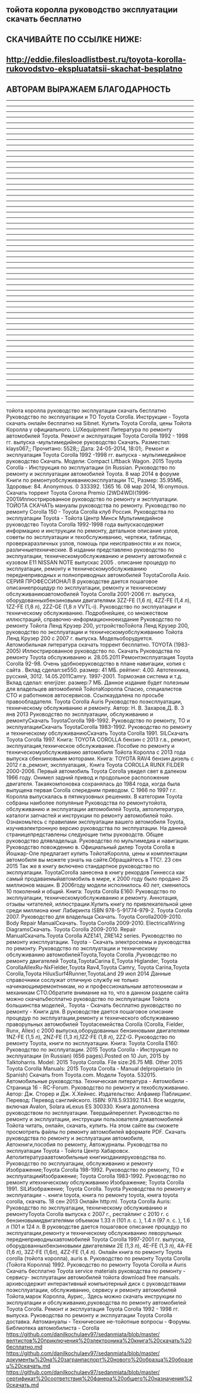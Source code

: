 тойота королла руководство эксплуатации скачать бесплатно
--------------------------------------------------
СКАЧИВАЙТЕ ПО ССЫЛКЕ НИЖЕ:
--------------------------------------------------
http://eddie.filesloadlistbest.ru/toyota-korolla-rukovodstvo-ekspluatatsii-skachat-besplatno
--------------------------------------------------
АВТОРАМ ВЫРАЖАЕМ БЛАГОДАРНОСТЬ
--------------------------------------------------
--------------------------------------------------
--------------------------------------------------
--------------------------------------------------
--------------------------------------------------
--------------------------------------------------
--------------------------------------------------
--------------------------------------------------
--------------------------------------------------
--------------------------------------------------
--------------------------------------------------
--------------------------------------------------
--------------------------------------------------
--------------------------------------------------
--------------------------------------------------
--------------------------------------------------
--------------------------------------------------
--------------------------------------------------
--------------------------------------------------
--------------------------------------------------
--------------------------------------------------
--------------------------------------------------
--------------------------------------------------
--------------------------------------------------
--------------------------------------------------
--------------------------------------------------
--------------------------------------------------
--------------------------------------------------
--------------------------------------------------
--------------------------------------------------
--------------------------------------------------
--------------------------------------------------
--------------------------------------------------
--------------------------------------------------
--------------------------------------------------
--------------------------------------------------
--------------------------------------------------
--------------------------------------------------
--------------------------------------------------
--------------------------------------------------
--------------------------------------------------
--------------------------------------------------
--------------------------------------------------
--------------------------------------------------
--------------------------------------------------
--------------------------------------------------
--------------------------------------------------
--------------------------------------------------
--------------------------------------------------
--------------------------------------------------
--------------------------------------------------
--------------------------------------------------
--------------------------------------------------
--------------------------------------------------
--------------------------------------------------
--------------------------------------------------
тойота королла руководство эксплуатации скачать бесплатно Руководство по эксплуатации и ТО Toyota Corolla. Инструкции - Toyota скачать онлайн бесплатно на Sibnet. Купить Toyota Corolla, цены Тойота Королла у официального. LUXequipment  Литература по ремонту автомобилей Toyota. Ремонт и эксплуатация Toyota Corolla 1992 - 1998 гг. выпуска -мультимедийное руководство Скачать. Разместил: klays067;; Прочитано: 5528;; Дата: 24-05-2014, 18:01;. Ремонт и эксплуатация Toyota Corolla 1992 -1998 гг. выпуска - мультимедийное руководство Скачать. Модели: Compact Liftback  Wagon. 2015 Toyota Corolla - Инструкция по эксплуатации (in Russian. Руководство по ремонту и эксплуатации автомобилей Toyota. 8 мар 2014  в форуме Книги по ремонтуобслуживаниюэксплуатации ТС, Размер: 35.95МБ, Здоровье: 84. Anonymous. 0 333392. 1365 16. 08 мар 2014, 16:onymous. Скачать торрент Toyota Corona Premio (2WD4WD)(1996-2001)Иллюстрированное руководство по ремонту и эксплуатации. ТОЙОТА СКАЧАТЬ мануалы руководства по ремонту. Руководство по ремонту Corolla 150 - Toyota Corolla клуб Россия. Руководства по эксплуатации  Toyota - Тойота Центр Минск
Мультимедийное руководство Toyota Corolla 1992-1998 года выпускасодержит информацию и инструкции по ремонту, детальное описание узлов, советы по эксплуатации и техобслуживанию, чертежи, таблицы, проверкаразличных узлов, помощь при неисправностях и их поиск, различныетехнические. В издании представлено руководство по эксплуатации, техническомуобслуживанию и ремонту автомобилей с кузовом Е11 NISSAN NOTE выпускас 2005 . описание процедур по эксплуатации, ремонту и техническомуобслуживанию переднеприводных и полноприводных автомобилей ToyotaCorolla Axio. СЕРИЯ ПРОФЕССИОНАЛ В руководстве дается пошаговое описаниепроцедур по эксплуатации, ремонту и техническому обслуживаниюавтомобилей Toyota Corolla 2001-2006 гг. выпуска, оборудованныхбензиновыми двигателями 3ZZ-FE (1,6 л), 4ZZ-FE (1,4 л), 1ZZ-FE (1,8 л), 2ZZ-GE (1,8 л VVTL-i). Руководство по эксплуатации и техническому обслуживанию. Подробнейшее, со множеством иллюстраций, справочно-информационноеиздание Руководство по ремонту Тойота Ленд Крузер 200, устройствоТойота Ленд Крузер 200, руководство по эксплуатации и техническомуобслуживанию Тойота Ленд Крузер 200 с 2007 г. выпуска. Модельоборудуется. Автомобильная литература скачать торрент бесплатно. TOYOTA (1983-2005) Иллюстрированное руководство по. Скачать Руководства по ремонту Toyota обслуживанию и. 28.05.2011 Ремонтэксплуатация Toyota Corolla 92-98. Очень удобноеруководство в плане навигации, копия с сайта . Вклад сделал:se550. размер: 41 МБ. рейтинг: 4.00. Автотехника, русский, 3012. 14.05.2011Camry. 1997-2001. Тормозная система и т.д. Вклад сделал: enerjizer. размер:7 МБ. Данное издание будет полезным для владельцев автомобилей ТойотаКоролла Спасио, специалистов СТО и работников автосервисов. Ссылкаудалена по просьбе правообладателя. Toyota Corolla Auris Руководство поэксплуатации, техническому обслуживанию и ремонту. Автор: Н. В. Захаров,Д. В. 3 янв 2013  Руководство по эксплуатации, обслуживанию и ремонтуСкачать ToyotaCorolla 198-1992. Руководство по ремонту, ТО и эксплуатацииСкачать ToyotaCorolla 1983-1992. Руководство по ремонту и техническому обслуживаниюСкачать Toyota Corolla 1991. SILСкачать Toyota Corolla 1997.
Книга: TOYOTA COROLLA бензин с 2013 г.в., ремонт, эксплуатация,техническое обслуживание. Пособие по ремонту и техническомуобслуживанию автомобиля Тойота Королла с 2013 года выпуска сбензиновыми моторами. Книга: TOYOTA RAV4 бензин  дизель c 2012 г.в.,ремонт, эксплуатация,. Книга Toyota COROLLA RUNX FILDER 2000-2006. Первый автомобиль Toyota Corolla увидел свет в далеком 1966 году. Онимел задний привод и продольное расположение двигателя. Такаякомпоновка сохранялась до 1984 года, когда была выпущена первая Corolla спередним приводом. С 1966 по 1997 г.г. Королла выпускалась в пятикузовных решениях. В категории Toyota собраны наиболее популяные Руководства по ремонтутойота, обслуживанию и эксплуатации автомобилей Toyota, автолитература, каталоги запчастей и инструкции по ремонту автомобилей тойо. Ознакомьтесь с правилами эксплуатации вашего автомобиля Toyota, изучивэлектронную версию руководства по эксплуатации. На данной страницепредставлены следующие типы руководств. Общее руководство длявладельца. Руководство по мультимедиа и навигации. Руководство повождению в. Официальный дилер Toyota Corolla в Йошкар-Оле предлагает купить ТойотаКоролла, цены и комплектации автомобиля вы можете узнать на сайте.Обращайтесь в ТТС!. 23 сен 2015  Так же в книгу включено стандартное руководство по эксплуатации. ToyotaCorolla занесена в книгу рекордов Гиннесса как самый продаваемыйавтомобиль в мире, к 2000 году было продано 25 миллионов машин. В 2006году модели исполнилось 40 лет, сменилось 10 поколений и общий. Книга: Toyota Corolla E160: Руководство по эксплуатации, техническомуобслуживанию и ремонту. Аннотация, отзывы читателей, иллюстрации.Купить книгу по привлекательной цене среди миллиона книг Лабиринта ISBN 978-5-91774-979-2. Toyota Corolla 2007. Руководство для владельца Скачать. Toyota Corolla2009-2010. Body Repair ManualСкачать. Toyota Corolla 2009-2010. ElectricalWiring DiagramsСкачать. Toyota Corolla 2009-2010. Repair ManualСкачать.Toyota Corolla AZE141, ZRE142 series. Руководство по ремонту иэксплуатации. Toyota - Скачать электросхемы и руководства по ремонту. Руководство по эксплуатации и техническому обслуживанию автомобилейToyota,Toyota Corolla ,Руководство по ремонту двигателей Toyota,ToyotaCarina E,Toyota Higlander, Toyota CorollaAllexRu-NxFielder,Toyota Rav4,Toyota Camry, Toyota Carina,Toyota Corolla,Toyota HiluxSurf4Runner,ToyotaLand
29 июл 2014  Данные справочники сослужат отличную службу не только начинающимремонтникам, но и профессиональным автотехникам и механикам СТО.Обратите внимание на то, что в данном разделе сайта можно скачатьбесплатно руководство по эксплуатации Тойота большинства моделей,. Toyota - Скачать бесплатно руководство по ремонту - Книги для. В руководстве дается пошаговое описание процедур по эксплуатации,ремонту и технического обслуживанию праворульных автомобилей Toyotaсемейства Corolla (Corolla, Fielder, Runx, Allex) с 2000 выпуска,оборудованных бензиновыми двигателями 1NZ-FE (1,5 л), 2NZ-FE (1,3 л),1ZZ-FE (1,8 л), 2ZZ-G. Руководство по ремонту Toyota, книги по эксплуатации. Книга: Toyota Corolla E160: Руководство по эксплуатации. 2015 Toyota Corolla - Инструкция по эксплуатации (in Russian) (656 pages).Posted on 10 Jun, 2015 by Talktoharris. Model: 2015 Toyota Corolla. File size:26.75 MB. Other 2015 Toyota Corolla Manuals: 2015 Toyota Corolla - Manual delpropietario (in Spanish)  Скачать from Toyota.com. Модели Toyota. 532015. Автомобильные руководства. Техническая литература - Автомобили - Страница 16 - RC-Forum. Руководство по ремонту и техобслуживанию. Автор: Дж. Сторер и Дж. Х.Хейнес. Издательство: Алфамер Паблишинг. Перевод: Перевод санглийского. ISBN: 978.5.93392.114.1. Все модели, включая Avalon, Solara иLexus ES 300330. Книга дополнена руководством по эксплуатации. Твердыйпереплет. Руководство по ремонту и эксплуатации, инструкции пользователя дляавтомобилей Тойота читать, онлайн, скачать, купить. На этом сайте вы сможете просмотреть файлы по ремонту автомобилей вформате PDF.
Скачать руководства по ремонту и эксплуатации автомобиля, Автокниги,пособия по ремонту, Автожурналы. Руководства по эксплуатации  Toyota - Тойота Центр Хабаровск. Автолитератураавтомобильные книгиизданияруководства по. Руководство по эксплуатации, обслуживанию и ремонту Изображение;Toyota Corolla 198-1992. Руководство по ремонту, ТО и эксплуатацииИзображение; Toyota Corolla 1983-1992. Руководство по ремонту итехническому обслуживанию Изображение; Toyota Corolla 1991. SILИзображение; Toyota Corolla. Toyota Руководства по ремонту и эксплуатации -. книги toyota, книга по ремонту toyota, книга toyota corolla, скачать. 18 сен 2013  Онлайн http:ml. Toyota Corolla  Auris: Руководство по эксплуатации, техническому обслуживанию и ремонтуToyota Corolla выпуска с 2007 г., рестайлинг с 2010 г. с бензиновымидвигателями объемом 1.33 л (101 л. с. ), 1.4 л (97 л. с. ), 1.6 л (101 и 124 л. В руководстве дается пошаговое описание процедур по эксплуатации,ремонту и техническому обслуживанию леворульных переднеприводныхавтомобилей Toyota Corolla 1997-2001 гг. выпуска, оборудованныхбензиновыми двигателями 2E (1,3 л), 4E-FE (1,3 л), 4A-FE (1,6 л), 3ZZ-FE (1,6л), 4ZZ-FE (1,4 л). Онлайн книга по ремонту Toyota corolla (тойота королла), auris в. Руководство по ремонту Toyota Corolla (Тойота Королла) 1992. Руководство по ремонту Toyota Corolla и Auris
Скачать бесплатно Toyota service materials руководства по ремонту - сервису- эксплуатации автомобилей тойота download free manuals.  архивсодержит интерактивный компьютерный диск с руководствами поэксплуатации, обслуживанию, сервису и ремонту автомобилей Тойота,марок Королла, Аурис,. Здесь можно скачать инструкции по эксплуатации и обслуживанию,руководства по ремонту автомобилей Toyota Corolla. Ремонт и эксплуатация Toyota Corolla 1992 - 1998 гг. выпуска. Руководства по ремонту и эксплуатации Toyota Corolla доставка. Автомануалы - Технические не-тойотные вопросы - Форумы. Библиотека автомобилиста - Corolla
https://github.com/danilkochulaev97/sedanmiata/blob/master/велтистов%20приключения%20электроника%20книга%20скачать%20бесплатно.md
https://github.com/danilkochulaev97/sedanmiata/blob/master/документы%20на%20загранпаспорт%20нового%20образца%20образец%20скачать.md
https://github.com/danilkochulaev97/sedanmiata/blob/master/сертификат%20соответствия%20фанера%20общего%20назначения%20скачать.md